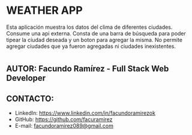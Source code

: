 # WEATHER APP

Esta aplicación muestra los datos del clima de diferentes ciudades. Consume una api externa. Consta de una barra de búsqueda para poder tipear la ciudad deseada y un boton para agregar la misma. No permite agregar ciudades que ya fueron agregadas ni ciudades inexistentes.
#
# 
## AUTOR: Facundo Ramírez - Full Stack Web Developer
## CONTACTO:
* LinkedIn: https://www.linkedin.com/in/facundoramirezok
* GitHub: https://github.com/facuramirez
* E-mail: facundoramirez089@gmail.com